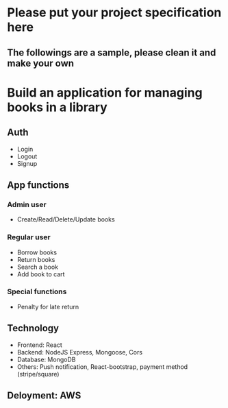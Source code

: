 # Please put your project specification here
## The followings are a sample, please clean it and make your own

# Build an application for managing books in a library
## Auth
* Login
* Logout
* Signup
## App functions
### Admin user
* Create/Read/Delete/Update books
### Regular user
* Borrow books
* Return books
* Search a book
* Add book to cart
### Special functions
* Penalty for late return
## Technology
* Frontend: React
* Backend: NodeJS Express, Mongoose, Cors
* Database: MongoDB
* Others: Push notification, React-bootstrap, payment method (stripe/square)
## Deloyment: AWS
